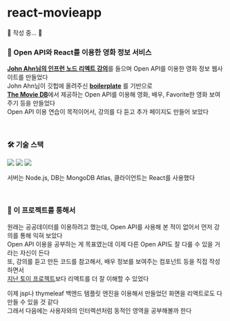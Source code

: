 # react-movieapp

🏃 작성 중... 🏃

### 🚀 Open API와 React를 이용한 영화 정보 서비스   

[**John Ahn님의 인프런 노드 리엑트 강의**](https://inf.run/gVPy)를 들으며 Open API를 이용한 영화 정보 웹사이트를 만들었다  
John Ahn님이 깃헙에 올려주신  [**boilerplate**](https://github.com/jaewonhimnae/boilerplate-mern-stack) 를 기반으로  
[**The Movie DB**](https://www.themoviedb.org/)에서 제공하는 Open API를 이용해 영화, 배우, Favorite한 영화 보여주기 등을 만들었다  
Open API 이용 연습이 목적이어서, 강의를 다 듣고 추가 페이지도 만들어 보았다  

<br/>

### 🛠️ 기술 스택

<img src="https://img.shields.io/badge/Node.js-339933?style=flat-square&logo=Node.js&logoColor=white"/></a>
<img src="https://img.shields.io/badge/MongoDB-47A248?style=flat-square&logo=MongoDB&logoColor=white"/></a>
<img src="https://img.shields.io/badge/React-61DAFB?style=flat-square&logo=React&logoColor=white"/></a>

서버는 Node.js, DB는 MongoDB Atlas, 클라이언트는 React를 사용했다  

<br/>

### 🎁 이 프로젝트를 통해서  

원래는 공공데이터를 이용하려고 했는데, Open API를 사용해 본 적이 없어서 먼저 강의를 통해 익혀 보았다  
Open API 이용을 공부하는 게 목표였는데 이제 다른 Open API도 잘 다룰 수 있을 거라는 자신이 든다  
또, 강의를 듣고 만든 코드를 참고해서, 배우 정보를 보여주는 컴포넌트 등을 직접 작성하면서  
[지난 토이 프로젝트](https://github.com/hyewoncc/react-study)보다 리액트를 더 잘 이해할 수 있었다  

이제 jsp나 thymeleaf 백엔드 템플릿 엔진을 이용해서 만들었던 화면을 리액트로도 다 만들 수 있을 것 같다  
그래서 다음에는 사용자와의 인터렉션처럼 동적인 영역을 공부해볼까 한다  
